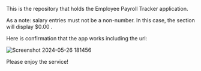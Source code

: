 This is the repository that holds the Employee Payroll Tracker application.

As a note: salary entries must not be a non-number. In this case, the section will display $0.00 .

Here is confirmation that the app works including the url:

![Screenshot 2024-05-26 181456](https://github.com/edamama/Employee_Payroll_Tracker/assets/169082073/0b6bac2c-5ac2-4168-a89b-46a9102c6de8)

Please enjoy the service!

